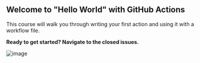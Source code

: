 ## Welcome to "Hello World" with GitHub Actions

This course will walk you through writing your first action and using it with a workflow file. 

**Ready to get started? Navigate to the closed issues.**

![image](https://user-images.githubusercontent.com/30379522/144907634-ac136b2b-da5c-4c0e-89bf-befbb4d91061.png)
